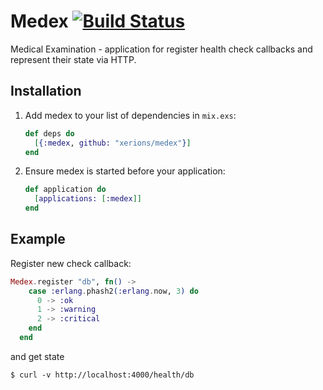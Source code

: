 # Medex [![Build Status](https://travis-ci.org/xerions/medex.svg)](https://travis-ci.org/xerions/medex)

Medical Examination - application for register health check callbacks and represent their state via HTTP.

## Installation

1. Add medex to your list of dependencies in `mix.exs`:

    ```elixir
    def deps do
      [{:medex, github: "xerions/medex"}]
    end
    ```

2. Ensure medex is started before your application:

    ```elixir
    def application do
      [applications: [:medex]]
    end
    ```


## Example

Register new check callback:

```elixir
Medex.register "db", fn() ->
    case :erlang.phash2(:erlang.now, 3) do
      0 -> :ok
      1 -> :warning
      2 -> :critical
    end
  end
```

and get state

    $ curl -v http://localhost:4000/health/db
